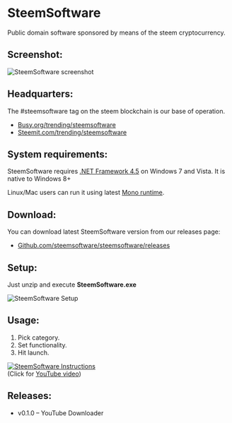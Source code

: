 # SteemSoftware

Public domain software sponsored by means of the steem cryptocurrency.

## Screenshot:

![SteemSoftware screenshot](https://i.imgsafe.org/14/148703f312.png  "SteemSoftware screenshot")

## Headquarters:

The #steemsoftware tag on the steem blockchain is our base of operation.

* [Busy.org/trending/steemsoftware](https://busy.org/trending/steemsoftware) 
* [Steemit.com/trending/steemsoftware](https://steemit.com/trending/steemsoftware)

## System requirements:

SteemSoftware requires [.NET Framework 4.5](https://www.microsoft.com/en-us/download/details.aspx?id=30653) on Windows 7 and Vista. It is native to Windows 8+

Linux/Mac users can run it using latest [Mono runtime](https://www.mono-project.com/download/stable/).

## Download:

You can download latest SteemSoftware version from our releases page:

* [Github.com/steemsoftware/steemsoftware/releases](https://github.com/steemsoftware/steemsoftware/releases)

## Setup:

Just unzip and execute **SteemSoftware.exe**

![SteemSoftware Setup](https://i.imgsafe.org/14/1487629ac1.png  "SteemSoftware Setup")

## Usage:

1. Pick category.
1. Set functionality.
1. Hit launch.


[![SteemSoftware Instructions](http://img.youtube.com/vi/3vEDgLQ3OdM/0.jpg)](http://www.youtube.com/watch?v=3vEDgLQ3OdM "SteemSoftware Instructions")  
(Click for [YouTube video](http://www.youtube.com/watch?v=3vEDgLQ3OdM "SteemSoftware Instructions"))

## Releases:

* v0.1.0 – YouTube Downloader